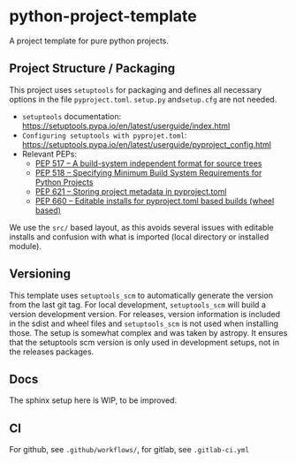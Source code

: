 # python-project-template

A project template for pure python projects.


## Project Structure / Packaging

This project uses `setuptools` for packaging and defines all necessary options
in the file `pyproject.toml`. `setup.py` and`setup.cfg` are not needed.

* `setuptools` documentation: https://setuptools.pypa.io/en/latest/userguide/index.html
* `Configuring setuptools with pyprojet.toml`: https://setuptools.pypa.io/en/latest/userguide/pyproject_config.html
* Relevant PEPs:
    * [PEP 517 – A build-system independent format for source trees](https://peps.python.org/pep-0517)
    * [PEP 518 – Specifying Minimum Build System Requirements for Python Projects](https://peps.python.org/pep-0518)
    * [PEP 621 – Storing project metadata in pyproject.toml](https://peps.python.org/pep-0621/)
    * [PEP 660 – Editable installs for pyproject.toml based builds (wheel based)](https://peps.python.org/pep-0660/)

We use the `src/` based layout, as this avoids several issues with editable installs and confusion with what
is imported (local directory or installed module).


## Versioning

This template uses `setuptools_scm` to automatically generate the version from the last git tag.
For local development, `setuptools_scm` will build a version development version. For releases,
version information is included in the sdist and wheel files and `setuptools_scm` is not used 
when installing those. The setup is somewhat complex and was taken by astropy. It ensures that
the setuptools scm version is only used in development setups, not in the releases packages.


## Docs

The sphinx setup here is WIP, to be improved.


## CI

For github, see `.github/workflows/`, for gitlab, see `.gitlab-ci.yml`

